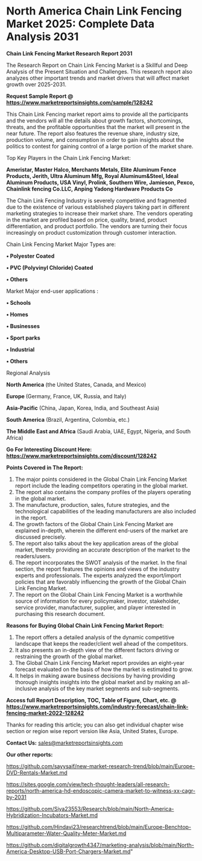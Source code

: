 # North America Chain Link Fencing Market 2025: Complete Data Analysis 2031

<strong>Chain Link Fencing Market Research Report 2031</strong>

The Research Report on Chain Link Fencing Market is a Skillful and Deep Analysis of the Present Situation and Challenges. This research report also analyzes other important trends and market drivers that will affect market growth over 2025-2031.

<strong>Request Sample Report @ <a href=https://www.marketreportsinsights.com/sample/128242>https://www.marketreportsinsights.com/sample/128242</a></strong>

This Chain Link Fencing market report aims to provide all the participants and the vendors will all the details about growth factors, shortcomings, threats, and the profitable opportunities that the market will present in the near future. The report also features the revenue share, industry size, production volume, and consumption in order to gain insights about the politics to contest for gaining control of a large portion of the market share.

Top Key Players in the Chain Link Fencing Market:

<strong>Ameristar, Master Halco, Merchants Metals, Elite Aluminum Fence Products, Jerith, Ultra Aluminum Mfg, Royal Aluminum&Steel, Ideal Aluminum Products, USA Vinyl, Prolink, Southern Wire, Jamieson, Pexco, Chainlink fencing Co.LLC, Anping Yadong Hardware Products Co</strong>

The Chain Link Fencing Industry is severely competitive and fragmented due to the existence of various established players taking part in different marketing strategies to increase their market share. The vendors operating in the market are profiled based on price, quality, brand, product differentiation, and product portfolio. The vendors are turning their focus increasingly on product customization through customer interaction.

Chain Link Fencing Market Major Types are:

<strong>• Polyester Coated

• PVC (Polyvinyl Chloride) Coated

• Others</strong>

Market Major end-user applications :

<strong>• Schools

• Homes

• Businesses

• Sport parks

• Industrial

• Others</strong>

Regional Analysis

</u><strong><b>North America</b></strong> (the United States, Canada, and Mexico)

<strong><b>Europe </b></strong>(Germany, France, UK, Russia, and Italy)

<strong><b>Asia-Pacific</b></strong> (China, Japan, Korea, India, and Southeast Asia)

<strong><b>South America</b></strong> (Brazil, Argentina, Colombia, etc.)

<strong><b>The Middle East and Africa</b></strong> (Saudi Arabia, UAE, Egypt, Nigeria, and South Africa)

<strong>Go For Interesting Discount Here: <a href=https://www.marketreportsinsights.com/discount/128242>https://www.marketreportsinsights.com/discount/128242</a></strong>

<strong>Points Covered in The Report:</strong>
<ol>
  <li>The major points considered in the Global Chain Link Fencing Market report include the leading competitors operating in the global market.</li>
  <li>The report also contains the company profiles of the players operating in the global market.</li>
  <li>The manufacture, production, sales, future strategies, and the technological capabilities of the leading manufacturers are also included in the report.</li>
  <li>The growth factors of the Global Chain Link Fencing Market are explained in-depth, wherein the different end-users of the market are discussed precisely.</li>
  <li>The report also talks about the key application areas of the global market, thereby providing an accurate description of the market to the readers/users.</li>
  <li>The report incorporates the SWOT analysis of the market. In the final section, the report features the opinions and views of the industry experts and professionals. The experts analyzed the export/import policies that are favorably influencing the growth of the Global Chain Link Fencing Market.</li>
  <li>The report on the Global Chain Link Fencing Market is a worthwhile source of information for every policymaker, investor, stakeholder, service provider, manufacturer, supplier, and player interested in purchasing this research document.</li>
</ol>
<strong>Reasons for Buying Global Chain Link Fencing Market Report:</strong>

<ol>
  <li>The report offers a detailed analysis of the dynamic competitive landscape that keeps the reader/client well ahead of the competitors.</li>
  <li>It also presents an in-depth view of the different factors driving or restraining the growth of the global market.</li>
  <li>The Global Chain Link Fencing Market report provides an eight-year forecast evaluated on the basis of how the market is estimated to grow.</li>
  <li>It helps in making aware business decisions by having providing thorough insights insights into the global market and by making an all-inclusive analysis of the key market segments and sub-segments.</li>
</ol>
<strong>Access full Report Description, TOC, Table of Figure, Chart, etc. @ <a href=https://www.marketreportsinsights.com/industry-forecast/chain-link-fencing-market-2022-128242>https://www.marketreportsinsights.com/industry-forecast/chain-link-fencing-market-2022-128242</a></strong>


Thanks for reading this article; you can also get individual chapter wise section or region wise report version like Asia, United States, Europe.

<strong>Contact Us:</strong>
sales@marketreportsinsights.com

<strong>Our other reports:</strong>

<a href=https://github.com/sayysaif/new-market-research-trend/blob/main/Europe-DVD-Rentals-Market.md>https://github.com/sayysaif/new-market-research-trend/blob/main/Europe-DVD-Rentals-Market.md</a>

<a href=https://sites.google.com/view/tech-thought-leaders/all-research-reports/north-america-hd-endoscopic-camera-market-to-witness-xx-cagr-by-2031>https://sites.google.com/view/tech-thought-leaders/all-research-reports/north-america-hd-endoscopic-camera-market-to-witness-xx-cagr-by-2031</a>

<a href=https://github.com/Siya23553/Research/blob/main/North-America-Hybridization-Incubators-Market.md>https://github.com/Siya23553/Research/blob/main/North-America-Hybridization-Incubators-Market.md</a>

<a href=https://github.com/Hindavi23/researchtrend/blob/main/Europe-Benchtop-Multiparameter-Water-Quality-Meter-Market.md>https://github.com/Hindavi23/researchtrend/blob/main/Europe-Benchtop-Multiparameter-Water-Quality-Meter-Market.md</a>

<a href=https://github.com/digitalgrowth4347/marketing-analysis/blob/main/North-America-Desktop-USB-Port-Chargers-Market.md>https://github.com/digitalgrowth4347/marketing-analysis/blob/main/North-America-Desktop-USB-Port-Chargers-Market.md</a>"
